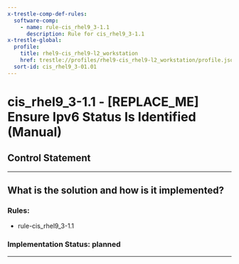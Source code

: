 ```yaml
---
x-trestle-comp-def-rules:
  software-comp:
    - name: rule-cis_rhel9_3-1.1
      description: Rule for cis_rhel9_3-1.1
x-trestle-global:
  profile:
    title: rhel9-cis_rhel9-l2_workstation
    href: trestle://profiles/rhel9-cis_rhel9-l2_workstation/profile.json
  sort-id: cis_rhel9_3-01.01
---
```


# cis_rhel9_3-1.1 - \[REPLACE_ME\] Ensure Ipv6 Status Is Identified (Manual)

## Control Statement

______________________________________________________________________

## What is the solution and how is it implemented?

<!-- For implementation status enter one of: implemented, partial, planned, alternative, not-applicable -->

<!-- Note that the list of rules under ### Rules: is read-only and changes will not be captured after assembly to JSON -->

<!-- Add control implementation description here for control: cis_rhel9_3-1.1 -->

### Rules:

  - rule-cis_rhel9_3-1.1

### Implementation Status: planned

______________________________________________________________________

